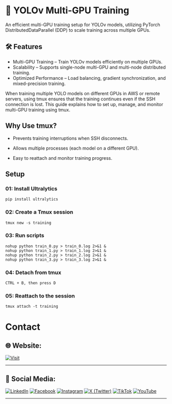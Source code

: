 # 🚀 YOLOv Multi-GPU Training

An efficient multi-GPU training setup for YOLOv models, utilizing PyTorch DistributedDataParallel (DDP) to scale training across multiple GPUs.

## 🛠 Features
- Multi-GPU Training – Train YOLOv models efficiently on multiple GPUs.
- Scalability – Supports single-node multi-GPU and multi-node distributed training.
- Optimized Performance – Load balancing, gradient synchronization, and mixed-precision training.


When training multiple YOLO models on different GPUs in AWS or remote servers, using tmux ensures that the training continues even if the SSH connection is lost. This guide explains how to set up, manage, and monitor multi-GPU training using tmux.

## Why Use tmux?

- Prevents training interruptions when SSH disconnects.

- Allows multiple processes (each model on a different GPU).

- Easy to reattach and monitor training progress.


## Setup


### 01: Install Ultralytics

```
pip install ultralytics
```

### 02: Create a Tmux session

```
tmux new -s training
```

### 03: Run scripts

```
nohup python train_0.py > train_0.log 2>&1 &
nohup python train_1.py > train_1.log 2>&1 &
nohup python train_2.py > train_2.log 2>&1 &
nohup python train_3.py > train_3.log 2>&1 &
```

### 04: Detach from tmux

```
CTRL + B, then press D
```

### 05: Reattach to the session

```
tmux attach -t training
```

# Contact

## 🌐 Website:
[![Visit](https://img.shields.io/badge/Visit%3A%20www.mpowerr.com-%23007ACC?style=flat&logo=google-chrome&logoColor=white&labelWidth=200)](https://www.mpowerr.com)

---

## 📱 Social Media:

[![LinkedIn](https://img.shields.io/badge/LinkedIn-%230077B5?style=for-the-badge&logo=linkedin&logoColor=white)](https://www.linkedin.com/company/mpowerr-info)
[![Facebook](https://img.shields.io/badge/Facebook-%231877F2?style=for-the-badge&logo=facebook&logoColor=white)](https://www.facebook.com/mpowerr.info)
[![Instagram](https://img.shields.io/badge/Instagram-%23E4405F?style=for-the-badge&logo=instagram&logoColor=white)](https://www.instagram.com/mpowerr.info)
[![X (Twitter)](https://img.shields.io/badge/X-%231DA1F2?style=for-the-badge&logo=x&logoColor=white)](https://x.com/MpowerrInfo)
[![TikTok](https://img.shields.io/badge/TikTok-%23000000?style=for-the-badge&logo=tiktok&logoColor=white)](https://www.tiktok.com/@mpowerr.info)
[![YouTube](https://img.shields.io/badge/YouTube-%23FF0000?style=for-the-badge&logo=youtube&logoColor=white)](https://www.youtube.com/@mpowerrinfo)

---